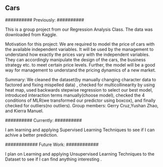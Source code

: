 ## Cars

##########
Previously:
##########

This is a group project from our Regression Analysis Class. The data was downloaded from Kaggle.

Motivation for this project: 
We are required to model the price of cars with the available independent variables. It will be used by the management to understand how exactly the prices vary
with the independent variables. They can accordingly manipulate the design of the cars, the business strategy etc. to meet certain price levels. Further, the model will 
be a good way for management to understand the pricing dynamics of a new market.

Summary: We cleaned the dataset(by manually changing character data to factored and fixing mispelled data) , checked for multicollinearity by using heat map, 
used backwards stepwise regression to select our best model, introduced interaction terms manually(choose model), checked the 4 conditions of MLR(we transformed
our predictor using boxcox), and finally checked for outliers(no outliers).
Group members: Gerry Cruz,Yushan Zhao, and Kierra Manuel.


##########
Currently:
##########

I am learning and applying Supervised Learning Techniques to see if I can achive a better prediction.


############
Future Work:
############

I plan on Learning and applying Unsupervised Learning Techniques to the Dataset to see if I can find anything interesting .

